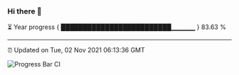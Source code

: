 ### Hi there 👋

⏳ Year progress { █████████████████████████▁▁▁▁▁ } 83.63 %

---

⏰ Updated on Tue, 02 Nov 2021 06:13:36 GMT

![Progress Bar CI](https://github.com/liununu/liununu/workflows/Progress%20Bar%20CI/badge.svg)
